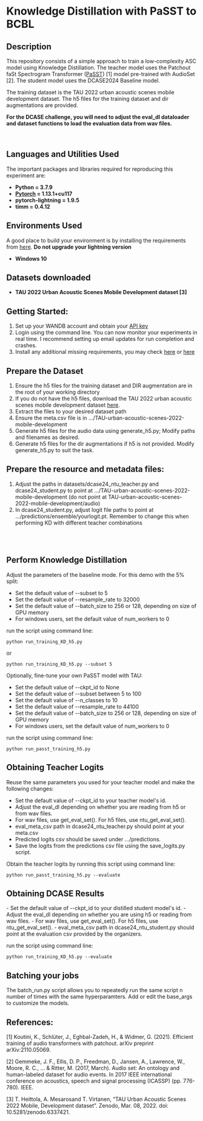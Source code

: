 <h1>Knowledge Distillation with PaSST to BCBL</h1>

<h2>Description</h2>


This repository consists of a simple approach to train a low-complexity ASC model using Knowledge Distillation. The teacher model uses the Patchout faSt Spectrogram Transformer ([PaSST](https://arxiv.org/abs/2110.05069)) [1] model pre-trained with AudioSet [2]. The student model uses the DCASE2024 Baseline model.
<br/>

The training dataset is the TAU 2022 urban acoustic scenes mobile development dataset. The h5 files for the training dataset and dir augmentations are provided. 

**For the DCASE challenge, you will need to adjust the eval_dl dataloader and dataset functions to load the evaluation data from wav files.**


<br />


<h2>Languages and Utilities Used</h2>

The important packages and libraries required for reproducing this experiment are:

- <b>Python = 3.7.9 </b> 
- <b>[Pytorch](https://pytorch.org/get-started/previous-versions/) = 1.13.1+cu117 </b>
- <b>pytorch-lightning = 1.9.5 </b>
- <b>timm = 0.4.12 </b>

<h2>Environments Used </h2>

A good place to build your environment is by installing the requirements from [here](https://github.com/CPJKU/dcase2024_task1_baseline).
**Do not upgrade your lightning version**

- <b>Windows 10</b>

<h2>Datasets downloaded</h2>

- <b>TAU 2022 Urban Acoustic Scenes Mobile Development dataset [3] </b> 

<h2>Getting Started:</h2>

1. Set up your WANDB account and obtain your [API key](https://docs.wandb.ai/quickstart/)
2. Login using the command line. You can now monitor your experiments in real time. I recommend setting up email updates for run completion and crashes.
3. Install any additional missing requirements, you may check [here](https://github.com/fschmid56/cpjku_dcase23) or [here](https://github.com/CPJKU/dcase2024_task1_baseline)

<h2>Prepare the Dataset</h2>

1. Ensure the h5 files for the training dataset and DIR augmentation are in the root of your working directory
2. If you do not have the h5 files, download the TAU 2022 urban acoustic scenes mobile development dataset [here](https://zenodo.org/records/6337421).
3. Extract the files to your desired dataset path
4. Ensure the meta.csv file is in .../TAU-urban-acoustic-scenes-2022-mobile-development
5. Generate h5 files for the audio data using generate_h5.py; Modify paths and filenames as desired. 
6. Generate h5 files for the dir augmentations if h5 is not provided. Modify generate_h5.py to suit the task.

<h2>Prepare the resource and metadata files:</h2>

1. Adjust the paths in datasets/dcase24_ntu_teacher.py and dcase24_student.py to point at .../TAU-urban-acoustic-scenes-2022-mobile-development (do not point at TAU-urban-acoustic-scenes-2022-mobile-development/audio)
2. In dcase24_student.py, adjust logit file paths to point at .../predictions/ensemble/yourlogit.pt. Remember to change this when performing KD with different teacher combinations

<br />
<br />

<h2>Perform Knowledge Distillation</h2>

Adjust the parameters of the baseline mode. For this demo with the 5% split:

- Set the default value of --subset to 5
- Set the default value of --resample_rate to 32000
- Set the default value of --batch_size to 256 or 128, depending on size of GPU memory
- For windows users, set the default value of num_workers to 0

run the script using command line:
```
python run_training_KD_h5.py
```
or
```
python run_training_KD_h5.py --subset 5
```

Optionally, fine-tune your own PaSST model with TAU:  <br/>

- Set the default value of --ckpt_id to None
- Set the default value of --subset between 5 to 100
- Set the default value of --n_classes to 10
- Set the default value of --resample_rate to 44100
- Set the default value of --batch_size to 256 or 128, depending on size of GPU memory
- For windows users, set the default value of num_workers to 0

run the script using command line: 
```
python run_passt_training_h5.py
```

<h2>Obtaining Teacher Logits</h2>

Reuse the same parameters you used for your teacher model and make the following changes:

- Set the default value of --ckpt_id to your teacher model's id.
- Adjust the eval_dl depending on whether you are reading from h5 or from wav files.
- For wav files, use get_eval_set(). For h5 files, use ntu_get_eval_set().
- eval_meta_csv path in dcase24_ntu_teacher.py should point at your meta.csv
- Predicted logits csv should be saved under .../predictions.
- Save the logits from the predictions csv file using the save_logits.py script. 

Obtain the teacher logits by running this script using command line: 
```
python run_passt_training_h5.py --evaluate
```

<h2>Obtaining DCASE Results</h2>
- Set the default value of --ckpt_id to your distilled student model's id.
- Adjust the eval_dl depending on whether you are using h5 or reading from wav files.
- For wav files, use get_eval_set(). For h5 files, use ntu_get_eval_set().
- eval_meta_csv path in dcase24_ntu_student.py should point at the evaluation csv provided by the organizers.

run the script using command line: 
```
python run_training_KD_h5.py --evaluate
```

<h2>Batching your jobs</h2>
The batch_run.py script allows you to repeatedly run the same script n number of times with the same hyperparamters. Add or edit the base_args to customize the models.

<h2>References:</h2>

[1] Koutini, K., Schlüter, J., Eghbal-Zadeh, H., & Widmer, G. (2021). Efficient training of audio transformers with patchout. arXiv preprint arXiv:2110.05069.

[2] Gemmeke, J. F., Ellis, D. P., Freedman, D., Jansen, A., Lawrence, W., Moore, R. C., ... & Ritter, M. (2017, March). Audio set: An ontology and human-labeled dataset for audio events. In 2017 IEEE international conference on acoustics, speech and signal processing (ICASSP) (pp. 776-780). IEEE.

[3] T. Heittola, A. Mesarosand T. Virtanen, “TAU Urban Acoustic Scenes 2022 Mobile, Development dataset”. Zenodo, Mar. 08, 2022. doi: 10.5281/zenodo.6337421.






<!--
 ```diff
- text in red
+ text in green
! text in orange
# text in gray
@@ text in purple (and bold)@@
```
--!>
